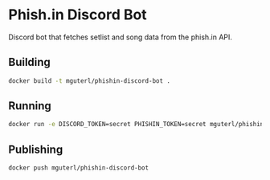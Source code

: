 # Phish.in Discord Bot

Discord bot that fetches setlist and song data from the phish.in API.

## Building

```sh
docker build -t mguterl/phishin-discord-bot .
```

## Running

```sh
docker run -e DISCORD_TOKEN=secret PHISHIN_TOKEN=secret mguterl/phishin-discord-bot
```

## Publishing

```sh
docker push mguterl/phishin-discord-bot
```
